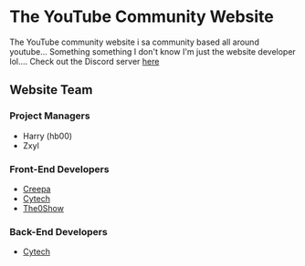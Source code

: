 # The YouTube Community Website

The YouTube community website i sa community based all around youtube... Something something I don't know I'm just the website developer lol.... Check out the Discord server [here](https://discord.gg/k98YpEd)

## Website Team

### Project Managers

-   Harry (hb00)
-   Zxyl

### Front-End Developers

-   [Creepa](https://github.com/DevCreepa)
-   [Cytech](https://github.com/DevCytech)
-   [The0Show](https://github.com/The0Show)

### Back-End Developers

-   [Cytech](https://github.com/DevCytech)
